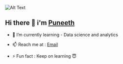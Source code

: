   
   ![Alt Text](https://miro.medium.com/max/680/1*IRGHmiGsa16stedQvIaZfw.gif)  
   ## Hi there 👋 i'm [Puneeth](https://mbpuneeth.github.io/)

- 🌱 I’m currently learning - Data science and analytics
- 📫 Reach me at :
<a href=mailto:madavaneripuneeth@gmail.com>Email</a>

- ⚡ Fun fact : Keep on learning 😇

	
